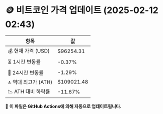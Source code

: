 # 🪙 비트코인 가격 업데이트 (2025-02-12 02:43)

| 항목                | 값 |
|--------------------|----------------|
| 💰 현재 가격 (USD) | $96254.31 |
| ⏳ 1시간 변동률    | -0.37% |
| 📆 24시간 변동률   | -1.29% |
| 🔝 역대 최고가 (ATH) | $109021.48 |
| 📉 ATH 대비 하락률 | -11.67% |

🔄 **이 파일은 GitHub Actions에 의해 자동으로 업데이트됩니다.**
